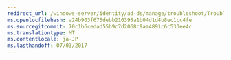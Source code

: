 ```yaml
---
redirect_url: /windows-server/identity/ad-ds/manage/troubleshoot/Troubleshooting-Active-Directory-Replication-Problems
ms.openlocfilehash: a24b903f675debb210395a1b04d1d4b8ec1cc4fe
ms.sourcegitcommit: 70c1b6cedad55b9c7d2068c9aa4891c6c533ee4c
ms.translationtype: MT
ms.contentlocale: ja-JP
ms.lasthandoff: 07/03/2017
---
```

